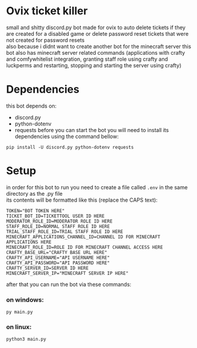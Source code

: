 # Ovix ticket killer
small and shitty discord.py bot made for ovix to auto delete tickets if they are created for a disabled game or delete password reset tickets that were not created for password resets  
also because i didnt want to create another bot for the minecraft server this bot also has minecraft server related commands (applications with crafty and comfywhitelist integration, granting staff role using crafty and luckperms and restarting, stopping and starting the server using crafty)

# Dependencies
this bot depends on:
- discord.py
- python-dotenv  
- requests
before you can start the bot you will need to install its dependencies using the command bellow:  
```
pip install -U discord.py python-dotenv requests
```

# Setup
in order for this bot to run you need to create a file called `.env` in the same directory as the .py file  
its contents will be formatted like this (replace the CAPS text):
```env
TOKEN="BOT TOKEN HERE"
TICKET_BOT_ID=TICKETTOOL USER ID HERE
MODERATOR_ROLE_ID=MODERATOR ROLE ID HERE
STAFF_ROLE_ID=NORMAL STAFF ROLE ID HERE
TRIAL_STAFF_ROLE_ID=TRIAL STAFF ROLE ID HERE
MINECRAFT_APPLICATIONS_CHANNEL_ID=CHANNEL ID FOR MINECRAFT APPLICATIONS HERE
MINECRAFT_ROLE_ID=ROLE ID FOR MINECRAFT CHANNEL ACCESS HERE
CRAFTY_BASE_URL="CRAFTY BASE URL HERE"
CRAFTY_API_USERNAME="API USERNAME HERE"
CRAFTY_API_PASSWORD="API PASSWORD HERE"
CRAFTY_SERVER_ID=SERVER ID HERE
MINECRAFT_SERVER_IP="MINECRAFT SERVER IP HERE"
```
after that you can run the bot via these commands:  
### on windows:
```
py main.py
```
### on linux:
```bash
python3 main.py
```
